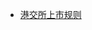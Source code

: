 
- [港交所上市规则](https://sc.hkex.com.hk/TuniS/www.HKEX.com.hk/Listing/Rules-and-Guidance/Listing-Rules?sc_lang=zh-CN)
